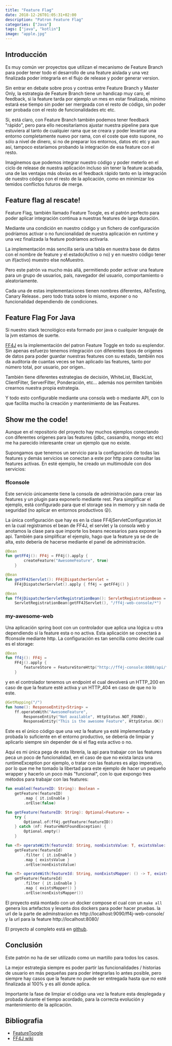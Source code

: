 ```yaml
---
title: "Feature Flag"
date: 2018-12-26T01:05:31+02:00
description: "Patron Feature Flag"
categories: ["Java"]
tags: ["java", "kotlin"]
image: "apple.jpg"
---
```


## Introducción
Es muy común ver proyectos que utilizan el mecanismo de Feature Branch para poder tener todo el desarrollo de una feature aislada y una vez finalizada poder integrarla en el flujo de release y poder generar version.

Sin entrar en debate sobre pros y contras entre Feature Branch y Master Only, la estrategia de Feature Branch tiene un handicap muy caro, el feedback, si la feature tarda por ejemplo un mes en estar finalizada, mínimo estará ese tiempo sin poder ser mergeada con el resto de código, sin poder ser probada con el resto de funcionalidades etc etc.

Si, está claro, con Feature Branch también podemos tener feedback "rápido", pero para ello necesitaríamos ajustar nuestra pipeline para que estuviera al tanto de cualquier rama que se creara y poder levantar una entorno completamente nuevo por rama, con el coste que esto supone, no sólo a nivel de dinero, si no de preparar los entornos, datos etc etc y aun así, tampoco estaríamos probando la integración de esa feature con el resto.


Imaginemos que podemos integrar nuestro código y poder meterlo en el ciclo de release de nuestra aplicación incluso sin tener la feature acabada, una de las ventajas más obvias es el feedback rápido tanto en la integración de nuestro código con el resto de la aplicación, como en minimizar los temidos conflictos futuros de merge.

## Feature flag al rescate!
Feature Flag, también llamado Feature Toogle, es el patrón perfecto para poder aplicar integración continua a nuestras features de larga duración.

Mediante una condición en nuestro código y un fichero de configuración podríamos activar o no funcionalidad de nuestra aplicación en runtime y una vez finalizada la feature podríamos activarla.

La implementación más sencilla sería una tabla en nuestra base de datos con el nombre de feature y el estado(Activo o no) y en nuestro código tener un if(activo) muestro else noMuestro.

Pero este patrón va mucho más allá, permitiendo poder activar una feature para un grupo de usuarios, país, navegador del usuario, comportamiento o aleatoriamente.

Cada una de estas implementaciones tienen nombres diferentes, AbTesting, Canary Release.. pero todo trata sobre lo mismo, exponer o no funcionalidad dependiendo de condiciones.

## Feature Flag For Java

Si nuestro stack tecnológico esta formado por java o cualquier lenguaje de la jvm estamos de suerte.

[FF4J](https://ff4j.github.io/) es la implementación del patron Feature Toggle en todo su esplendor. Sin apenas esfuerzo tenemos integración con diferentes tipos de orígenes de datos para poder guardar nuestras features con su estado, también nos da auditoria de cuantas veces se han aplicado las features, tanto por número total, por usuario, por origen..

También tiene diferentes estrategias de decisión, WhiteList, BlackList, ClientFilter, ServerFilter, Ponderación, etc... además nos permiten también crearnos nuestra propia estrategia.

Y todo esto configurable mediante una consola web o mediante API, con lo que facilita mucho la creación y mantenimiento de las Features.

## Show me the code!
Aunque en el repositorio del proyecto hay muchos ejemplos conectando con diferentes orígenes para las features (jdbc, cassandra, mongo etc etc) me ha parecido interesante crear un ejemplo que no existe.

Supongamos que tenemos un servicio para la configuración de todas las features y demás servicios se conectan a este por http para consultar las features activas.
En esté ejemplo, he creado un multimodule con dos servicios:

### ffconsole
Este servicio únicamente tiene la consola de administración para crear las features y un plugin para exponerlo mediante rest.
Para simplificar el ejemplo, está configurado para que el storage sea in memory y sin nada de seguridad (no aplicar en entornos productivos 😜).

La única configuración que hay es en la clase FF4jServletConfiguration.kt en la cual registramos el bean de FF4J, el servlet y la consola web y anotamos la clase para que importe los beans necesarios para exponer la api.
También para simplificar el ejemplo, hago que la feature ya se de de alta, esto debería de hacerse mediante el panel de administración.

```Kotlin
@Bean
fun getFF4j(): FF4j = FF4j().apply {
		createFeature("AwesomeFeature", true)
	}

@Bean
fun getFF4JServlet(): FF4jDispatcherServlet =
	FF4jDispatcherServlet().apply { ff4j = getFF4j() }

@Bean
fun ff4jDispatcherServletRegistrationBean(): ServletRegistrationBean =
	ServletRegistrationBean(getFF4JServlet(), "/ff4j-web-console/*")

```


### my-awesome-web
Una aplicación spring boot con un controlador que aplica una lógica u otra dependiendo si la feature esta o no activa.
Esta aplicación se conectará a ffconsole mediante http.
La configuración es tan sencilla como decirle cual es el storage:

```Kotlin
@Bean
fun ff4j(): FF4j =
	FF4j().apply {
		featureStore = FeatureStoreHttp("http://ff4j-console:8080/api/ff4j")
	}
```
y en el controlador tenemos un endpoint el cual devolverá un HTTP_200 en caso de que la feature esté activa y un HTTP_404 en caso de que no lo este.

```Kotlin
@GetMapping("/")
fun home(): ResponseEntity<String> =
	ff.operateWith("AwesomeFeature",
		ResponseEntity("Not available", HttpStatus.NOT_FOUND),
		ResponseEntity("This is the awesome Feature", HttpStatus.OK))
```
Este es el único código que una vez la feature ya esté implementada y probada lo suficiente en el entorno productivo, se debería de limpiar y aplicarlo siempre sin depender de si el flag esta activo o no.


Aquí es mi única pega de esta librería, la api para trabajar con las features peca un poco de funcionalidad, en el caso de que no exista lanza una runtimeException por ejemplo, o tratar con las features es algo imperativo, por lo que me he tomado la libertad para este ejemplo de hacer un pequeño wrapper y hacerlo un poco más "funcional", con lo que expongo tres métodos para trabajar con las features:

```Kotlin
fun enabled(featureID: String): Boolean =
	getFeature(featureID)
		.map { it.isEnable }
		.orElse(false)

fun getFeature(featureID: String): Optional<Feature> =
	try {
		Optional.of(ff4j.getFeature(featureID))
	} catch (nf: FeatureNotFoundException) {
		Optional.empty()
	}

fun <T> operateWith(featureId: String, nonExistsValue: T, existsValue: T): T =
	getFeature(featureId)
		.filter { it.isEnable }
		.map { existsValue }
		.orElse(nonExistsValue)

fun <T> operateWith(featureId: String, nonExistsMapper: () -> T, existsMapper: () -> T): T =
	getFeature(featureId)
		.filter { it.isEnable }
		.map { existsMapper() }
		.orElse(nonExistsMapper())
```
El proyecto está montado con un docker compose el cual con un ```make all``` genera los artefactos y levanta dos dockers para poder hacer pruebas.
la url de la parte de adminstracion es http://localhost:9090/ff4j-web-console/
y la url para la feature http://localhost:8080/

El proyecto al completo está en [github](https://github.com/jcaromiq/ff4j-sample).



## Conclusión
Este patrón no ha de ser utilizado como un martillo para todos los casos.

La mejor estrategia siempre es poder partir las funcionalidades / historias de usuario en más pequeñas para poder integrarlas lo antes posible, pero siempre hay casos que la feature no puede ser entregada hasta que no esté finalizada al 100% y es allí donde aplica.

Importante la fase de limpiar el código una vez la feature esta desplegada y probada durante el tiempo acordado, para la correcta evolución y mantenimiento de la aplicación.

## Bibliografia

* [FeatureToogle](https://martinfowler.com/bliki/FeatureToggle.html)
* [FF4J wiki](https://github.com/ff4j/ff4j/wiki)
